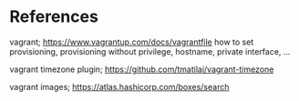 # References

vagrant; 
https://www.vagrantup.com/docs/vagrantfile
how to set provisioning, provisioning without privilege, hostname, private interface, ...

vagrant timezone plugin; 
https://github.com/tmatilai/vagrant-timezone

vagrant images;
https://atlas.hashicorp.com/boxes/search
